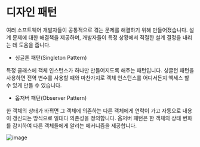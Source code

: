 # 디자인 패턴

여러 소프트웨어 개발자들이 공통적으로 겪는 문제를 해결하기 위해 만들어졌습니다.
설계 문제에 대한 해결책을 제공하며, 개발자들이 특정 상황에서 적절한 설계 결정을 내리는 데 도움을 줍니다.

- 싱글톤 패턴(Singleton Pattern)

특정 클래스에 객체 인스턴스가 하나만 만들어지도록 해주는 패턴입니다.
싱글턴 패턴을 사용하면 전역 변수를 사용할 때와 마찬가지로 객체 인스턴스를 어디서든지 액세스 할 수 있게 만들 수 있습니다.

- 옵저버 패턴(Observer Pattern)

한 객체의 상태가 바뀌면 그 객체에 의존하는 다른 객체에게 연락이 가고 자동으로 내용이 갱신되는 방식으로 일대다 의존성을 정의합니다.
옵저버 패턴은 한 객체의 상태 변화를 감지하여 다른 객체들에게 알리는 메커니즘을 제공합니다.

![image](https://github.com/JiyulLe/DesignPattern/assets/148319292/4fd71c9a-7224-4b6c-b3a8-376c459ff276)
